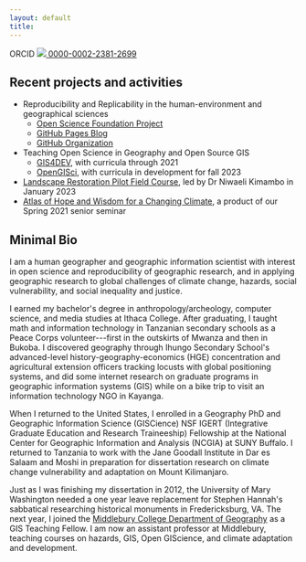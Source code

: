 ```yaml
---
layout: default
title: 
---
```


ORCID [![](https://info.orcid.org/wp-content/uploads/2019/11/orcid_16x16.png) 0000-0002-2381-2699](https://orcid.org/0000-0002-2381-2699)


## Recent projects and activities

- Reproducibility and Replicability in the human-environment and geographical sciences
  - [Open Science Foundation Project](https://doi.org/10.17605/OSF.IO/C5A2R)
  - [GitHub Pages Blog](https://hegsrr.github.io)
  - [GitHub Organization](https://www.github.com/HEGSRR)
- Teaching Open Science in Geography and Open Source GIS
  - [GIS4DEV](https://gis4dev.github.io/), with curricula through 2021
  - [OpenGISci](https://opengisci.github.io/), with curricula in development for fall 2023
- [Landscape Restoration Pilot Field Course](https://storymaps.arcgis.com/stories/79c5ac661778480ab8387426d8788ac2), led by Dr Niwaeli Kimambo in January 2023
- [Atlas of Hope and Wisdom for a Changing Climate](https://sites.google.com/middlebury.edu/adapt/home), a product of our Spring 2021 senior seminar

## Minimal Bio

I am a human geographer and geographic information scientist with interest in open science and reproducibility of geographic research, and in applying geographic research to global challenges of climate change, hazards, social vulnerability, and social inequality and justice.

I earned my bachelor's degree in anthropology/archeology, computer science, and media studies at Ithaca College.
After graduating, I taught math and information technology in Tanzanian secondary schools as a Peace Corps volunteer---first in the outskirts of Mwanza and then in Bukoba.
I discovered geography through Ihungo Secondary School's advanced-level history-geography-economics (HGE) concentration and agricultural extension officers tracking locusts with global positioning systems, and did some internet research on graduate programs in geographic information systems (GIS) while on a bike trip to visit an information technology NGO in Kayanga.

When I returned to the United States, I enrolled in a Geography PhD and Geographic Information Science (GISCience) NSF IGERT (Integrative Graduate Education and Research Traineeship) Fellowship at the National Center for Geographic Information and Analysis (NCGIA) at SUNY Buffalo.
I returned to Tanzania to work with the Jane Goodall Institute in Dar es Salaam and Moshi in preparation for dissertation research on climate change vulnerability and adaptation on Mount Kilimanjaro.

Just as I was finishing my dissertation in 2012, the University of Mary Washington needed a one year leave replacement for Stephen Hannah's sabbatical researching historical monuments in Fredericksburg, VA.
The next year, I joined the [Middlebury College Department of Geography](https://www.middlebury.edu/college/academics/geography) as a GIS Teaching Fellow.
I am now an assistant professor at Middlebury, teaching courses on hazards, GIS, Open GIScience, and climate adaptation and development.
